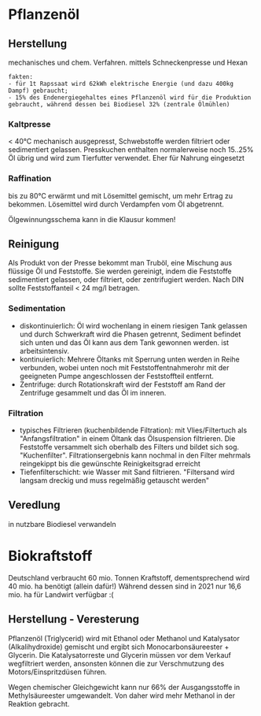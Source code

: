 # Pflanzenöl
## Herstellung
mechanisches und chem. Verfahren. mittels Schneckenpresse und Hexan

	fakten: 
	- für 1t Rapssaat wird 62kWh elektrische Energie (und dazu 400kg Dampf) gebraucht;  
	- 15% des Endenergiegehaltes eines Pflanzenöl wird für die Produktion gebraucht, während dessen bei Biodiesel 32% (zentrale Ölmühlen)

### Kaltpresse
< 40°C mechanisch ausgepresst, Schwebstoffe werden filtriert oder sedimentiert gelassen. Presskuchen enthalten normalerweise noch 15..25% Öl übrig und wird zum Tierfutter verwendet. Eher für Nahrung eingesetzt
### Raffination
bis zu 80°C erwärmt und mit Lösemittel gemischt, um mehr Ertrag zu bekommen. Lösemittel wird durch Verdampfen vom Öl abgetrennt.

Ölgewinnungsschema kann in die Klausur kommen!

## Reinigung
Als Produkt von der Presse bekommt man Truböl, eine Mischung aus flüssige Öl und Feststoffe. Sie werden gereinigt, indem die Feststoffe sedimentiert gelassen, oder filtriert, oder zentrifugiert werden. Nach DIN sollte Feststoffanteil < 24 mg/l betragen.

### Sedimentation
- diskontinuierlich: Öl wird wochenlang in einem riesigen Tank gelassen und durch Schwerkraft wird die Phasen getrennt, Sediment befindet sich unten und das Öl kann aus dem Tank gewonnen werden. ist arbeitsintensiv.
- kontinuierlich: Mehrere Öltanks mit Sperrung unten werden in Reihe verbunden, wobei unten noch mit Feststoffentnahmerohr mit der geeigneten Pumpe angeschlossen der Feststoffteil entfernt.
- Zentrifuge: durch Rotationskraft wird der Feststoff am Rand der Zentrifuge gesammelt und das Öl im inneren.

### Filtration
- typisches Filtrieren (kuchenbildende Filtration): mit Vlies/Filtertuch als "Anfangsfiltration" in einem Öltank das Ölsuspension filtrieren. Die Feststoffe versammelt sich oberhalb des Filters und bildet sich sog. "Kuchenfilter". Filtrationsergebnis kann nochmal in den Filter mehrmals reingekippt bis die gewünschte Reinigkeitsgrad erreicht
- Tiefenfilterschicht: wie Wasser mit Sand filtrieren. "Filtersand wird langsam dreckig und muss regelmäßig getauscht werden"
## Veredlung
in nutzbare Biodiesel verwandeln

# Biokraftstoff
Deutschland verbraucht 60 mio. Tonnen Kraftstoff, dementsprechend wird 40 mio. ha benötigt (allein dafür!) Während dessen sind in 2021 nur 16,6 mio. ha für Landwirt verfügbar :(

## Herstellung - Veresterung
Pflanzenöl (Triglycerid) wird mit Ethanol oder Methanol und Katalysator (Alkalihydroxide) gemischt und ergibt sich Monocarbonsäureester + Glycerin. Die Katalysatorreste und Glycerin müssen vor dem Verkauf wegfiltriert werden, ansonsten können die zur Verschmutzung des Motors/Einspritzdüsen führen.

Wegen chemischer Gleichgewicht kann nur 66% der Ausgangsstoffe in Methylsäureester umgewandelt. Von daher wird mehr Methanol in der Reaktion gebracht.


